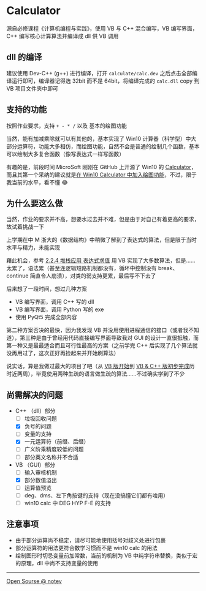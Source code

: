 # Calculator

源自必修课程《计算机编程与实践》，使用 VB 与 C++ 混合编写，VB 编写界面， C++ 编写核心计算算法并编译成 dll 供 VB 调用

## dll 的编译

建议使用 Dev-C++ (g++) 进行编译，打开 `calculate/calc.dev` 之后点击全部编译运行即可，编译器记得选 32bit 而不是 64bit，将编译完成的 `calc.dll` copy 到 VB 项目文件夹中即可

## 支持的功能

按照作业要求，支持 `+ - * /` 以及 基本的绘图功能

当然，能有加减乘除就可以有其他的，基本实现了 Win10 计算器（科学型）中大部分运算符，功能大多相仿，而绘图功能，自然不会是普通的绘制几个函数，基本可以绘制大多复合函数（像写表达式一样写函数）

有趣的是，前段时间 MicroSoft 刚刚在 GitHub 上开源了 Win10 的 [Calculator](https://github.com/Microsoft/calculator)，而且其第一个采纳的建议就是[在 Win10 Calculator 中加入绘图功能](https://github.com/Microsoft/calculator/issues/338)，不过，限于我当前的水平，看不懂 :joy:

## 为什么要这么做

当然，作业的要求并不高，想要水过去并不难，但是由于对自己有着更高的要求，故试着挑战一下

上学期在中 M 浙大的《数据结构》中稍微了解到了表达式的算法，但是限于当时水平与精力，未能实现

藉此机会，参考 [2.2.4 堆栈应用 表达式求值](https://jdvodrvfb210d.vod.126.net/mooc-video/nos/mp4/2015/08/16/1979019_sd.mp4?ak=7909bff134372bffca53cdc2c17adc27a4c38c6336120510aea1ae1790819de8d86e907c01560a8776d8eae2f67f38fa5970eda0513b3240302cc1ec4e1275903059f726dc7bb86b92adbc3d5b34b132ce1a5ac006f324f3a00d1019ae5ad63e) 用 VB 实现了大多数算法，但是…… 太累了，语法累（甚至连逻辑短路机制都没有，循环中控制没有 break、continue 简直令人崩溃），对类的弱支持更累，最后写不下去了

后来想了一段时间，想过几种方案

-  VB 编写界面，调用 C++ 写的 dll
-  VB 编写界面，调用 Python 写的 exe
-  使用 PyQt5 完成全部内容

第二种方案否决的最快，因为我发现 VB 并没用使用进程通信的接口（或者我不知道），第三种是由于曾经用代码直接编写界面导致我对 GUI 的设计一直很抵触，而第一种又是最最适合而且可行性最高的方案（之前学完 C++ 后实现了几个算法就没再用过了，这次正好再捡起来并开始刷算法）

说实话，算是我做过最大的项目了吧（从 [VB 版开始](https://github.com/SigureMo/notev/commit/4b8315594cbef81037619984c67db9f22178ed43)到 [VB & C++ 版初步完成](https://github.com/SigureMo/notev/commit/2d549ea17a3d592f8e6def319a2b8d303c894fca)历时近两周），毕竟使用两种生疏的语言做生疏的算法……不过确实学到了不少

## 尚需解决的问题

-  C++ （dll）部分
   -  [ ] 垃圾回收问题
   -  [x] 负号的问题
   -  [ ] 变量的支持
   -  [x] 一元运算符（前缀、后缀）
   -  [ ] 广义阶乘精度较低的问题
   -  [ ] 部分英文名称并不合适
-  VB （GUI）部分
   -  [ ] 输入审核机制
   -  [x] 部分数值溢出
   -  [ ] 运算值预览
   -  [ ] deg、dms、左下角按键的支持（现在没搞懂它们都有啥用）
   -  [ ] win10 calc 中 DEG HYP F-E 的支持

## 注意事项

-  由于部分运算尚不稳定，请尽可能地使用括号对歧义处进行包裹
-  部分运算符的用法更符合数学习惯而不是 win10 calc 的用法
-  绘制图形时切忌变量前加常数，当前的机制为 VB 中纯字符串替换，类似于宏的原理，dll 中尚不支持变量的使用

---

[Open Sourse @ notev](https://github.com/SigureMo/notev/tree/master/Codes/VB)
